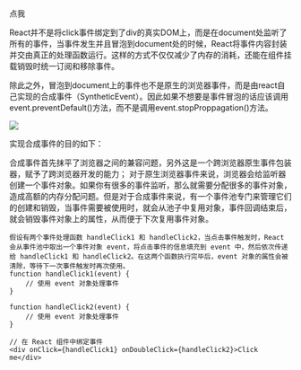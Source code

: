 <div onClick={this.handleClick.bind(this)}>点我</div>

React并不是将click事件绑定到了div的真实DOM上，而是在document处监听了所有的事件，当事件发生并且冒泡到document处的时候，React将事件内容封装并交由真正的处理函数运行。这样的方式不仅仅减少了内存的消耗，还能在组件挂载销毁时统一订阅和移除事件。

除此之外，冒泡到document上的事件也不是原生的浏览器事件，而是由react自己实现的合成事件（SyntheticEvent）。因此如果不想要是事件冒泡的话应该调用event.preventDefault()方法，而不是调用event.stopProppagation()方法。

![](https://p3-juejin.byteimg.com/tos-cn-i-k3u1fbpfcp/1e969caa9fc647cf8985c4c841a01f60~tplv-k3u1fbpfcp-zoom-in-crop-mark:1512:0:0:0.awebp)

实现合成事件的目的如下：

合成事件首先抹平了浏览器之间的兼容问题，另外这是一个跨浏览器原生事件包装器，赋予了跨浏览器开发的能力；
对于原生浏览器事件来说，浏览器会给监听器创建一个事件对象。如果你有很多的事件监听，那么就需要分配很多的事件对象，造成高额的内存分配问题。但是对于合成事件来说，有一个事件池专门来管理它们的创建和销毁，当事件需要被使用时，就会从池子中复用对象，事件回调结束后，就会销毁事件对象上的属性，从而便于下次复用事件对象。


<!-- 多个事件共用一个event对象? -->

```
假设有两个事件处理函数 handleClick1 和 handleClick2，当点击事件触发时，React 会从事件池中取出一个事件对象 event，将点击事件的信息填充到 event 中，然后依次传递给 handleClick1 和 handleClick2。在这两个函数执行完毕后，event 对象的属性会被清除，等待下一次事件触发时再次使用。
function handleClick1(event) {
    // 使用 event 对象处理事件
}

function handleClick2(event) {
    // 使用 event 对象处理事件
}

// 在 React 组件中绑定事件
<div onClick={handleClick1} onDoubleClick={handleClick2}>Click me</div>


```

